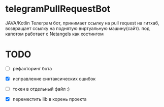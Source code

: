 # telegramPullRequestBot
JAVA/Kotlin
Телеграм бот, принимает ссылку на pull request на гитхаб, возвращает ссылку на поднятую виртуальную машину(сайт).  под капотом работает с Netangels как хостингом


# TODO
- [ ] рефакторинг бота
- [x] исправление синтаксических ошибок
- [ ] токен в отдельный файл :)
- [x] переместить lib в корень проекта

